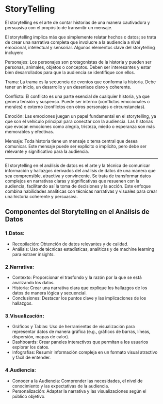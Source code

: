 # StoryTelling
El storytelling es el arte de contar historias de una manera cautivadora y persuasiva con el propósito de transmitir un mensaje.


El storytelling implica más que simplemente relatar hechos o datos; se trata de crear una narrativa completa que involucre a la audiencia a nivel emocional, intelectual y sensorial. Algunos elementos clave del storytelling incluyen:

Personajes: Los personajes son protagonistas de la historia y pueden ser personas, animales, objetos o conceptos. Deben ser interesantes y estar bien desarrollados para que la audiencia se identifique con ellos.

Trama: La trama es la secuencia de eventos que conforma la historia. Debe tener un inicio, un desarrollo y un desenlace claro y coherente.

Conflicto: El conflicto es una parte esencial de cualquier historia, ya que genera tensión y suspenso. Puede ser interno (conflictos emocionales o morales) o externo (conflictos con otros personajes o circunstancias).

Emoción: Las emociones juegan un papel fundamental en el storytelling, ya que son el vehículo principal para conectar con la audiencia. Las historias que evocan emociones como alegría, tristeza, miedo o esperanza son más memorables y efectivas.

Mensaje: Toda historia tiene un mensaje o tema central que desea comunicar. Este mensaje puede ser explícito o implícito, pero debe ser relevante y significativo para la audiencia.

-------------------

El storytelling en el análisis de datos es el arte y la técnica de comunicar información y hallazgos derivados del análisis de datos de una manera que sea comprensible, atractiva y convincente. Se trata de transformar datos complejos en narrativas claras y significativas que resuenen con la audiencia, facilitando así la toma de decisiones y la acción. Este enfoque combina habilidades analíticas con técnicas narrativas y visuales para crear una historia coherente y persuasiva.

## Componentes del Storytelling en el Análisis de Datos

### 1.Datos:

- Recopilación: Obtención de datos relevantes y de calidad.
- Análisis: Uso de técnicas estadísticas, analíticas y de machine learning para extraer insights.

### 2.Narrativa:

- Contexto: Proporcionar el trasfondo y la razón por la que se está analizando los datos.
- Historia: Crear una narrativa clara que explique los hallazgos de los datos de manera lógica y secuencial.
- Conclusiones: Destacar los puntos clave y las implicaciones de los hallazgos.

### 3.Visualización:

- Gráficos y Tablas: Uso de herramientas de visualización para representar datos de manera gráfica (e.g., gráficos de barras, líneas, dispersión, mapas de calor).
- Dashboards: Crear paneles interactivos que permitan a los usuarios explorar los datos.
- Infografías: Resumir información compleja en un formato visual atractivo y fácil de entender.

### 4.Audiencia:

- Conocer a la Audiencia: Comprender las necesidades, el nivel de conocimiento y las expectativas de la audiencia.
- Personalización: Adaptar la narrativa y las visualizaciones según el público objetivo.
